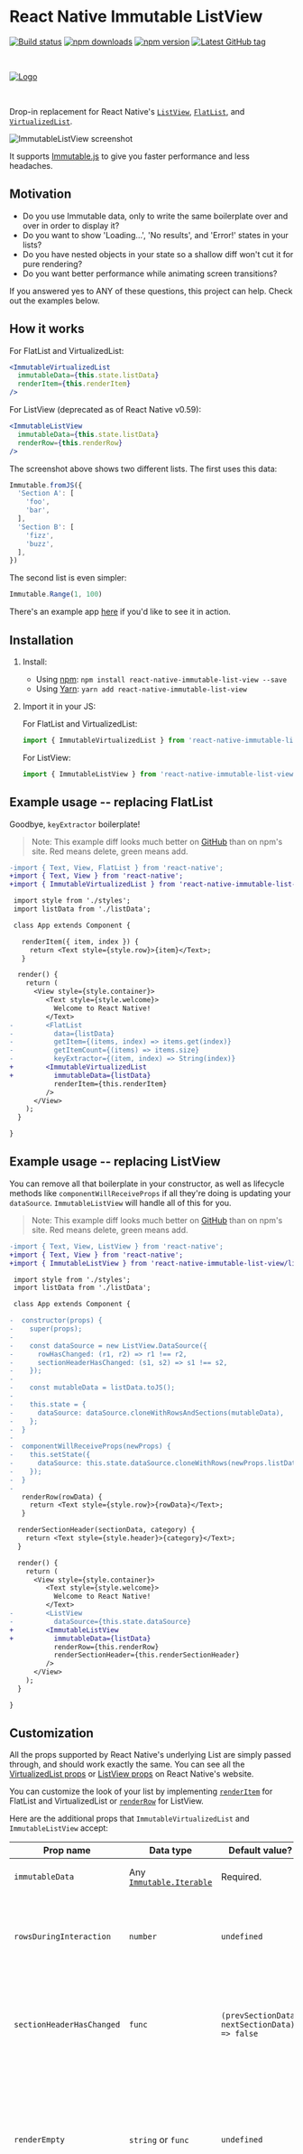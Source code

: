 # React Native Immutable ListView

[![Build status](https://travis-ci.org/cooperka/react-native-immutable-list-view.svg?branch=master)](https://travis-ci.org/cooperka/react-native-immutable-list-view)
[![npm downloads](https://img.shields.io/npm/dm/react-native-immutable-list-view.svg)](https://www.npmjs.com/package/react-native-immutable-list-view)
[![npm version](https://img.shields.io/npm/v/react-native-immutable-list-view.svg)](https://www.npmjs.com/package/react-native-immutable-list-view)
[![Latest GitHub tag](https://img.shields.io/github/tag/cooperka/react-native-immutable-list-view.svg)](https://github.com/cooperka/react-native-immutable-list-view)

<br>

[![Logo](images/cover.png)](#README)

<br>

Drop-in replacement for React Native's [`ListView`](https://facebook.github.io/react-native/docs/listview.html),
[`FlatList`](https://facebook.github.io/react-native/docs/flatlist.html),
and [`VirtualizedList`](https://facebook.github.io/react-native/docs/virtualizedlist.html).

![ImmutableListView screenshot](example/screenshots/listview-cropped.png "ImmutableListView screenshot")

It supports [Immutable.js](https://facebook.github.io/immutable-js/) to give you faster performance and less headaches.

## Motivation

- Do you use Immutable data, only to write the same boilerplate over and over in order to display it?
- Do you want to show 'Loading...', 'No results', and 'Error!' states in your lists?
- Do you have nested objects in your state so a shallow diff won't cut it for pure rendering?
- Do you want better performance while animating screen transitions?

If you answered yes to ANY of these questions, this project can help. Check out the examples below.

## How it works

For FlatList and VirtualizedList:

```jsx
<ImmutableVirtualizedList
  immutableData={this.state.listData}
  renderItem={this.renderItem}
/>
```

For ListView (deprecated as of React Native v0.59):

```jsx
<ImmutableListView
  immutableData={this.state.listData}
  renderRow={this.renderRow}
/>
```

The screenshot above shows two different lists. The first uses this data:

```js
Immutable.fromJS({
  'Section A': [
    'foo',
    'bar',
  ],
  'Section B': [
    'fizz',
    'buzz',
  ],
})
```

The second list is even simpler:

```js
Immutable.Range(1, 100)
```

There's an example app [here](https://github.com/cooperka/react-native-immutable-list-view/tree/master/example)
if you'd like to see it in action.

## Installation

1. Install:
    - Using [npm](https://www.npmjs.com/#getting-started): `npm install react-native-immutable-list-view --save`
    - Using [Yarn](https://yarnpkg.com/): `yarn add react-native-immutable-list-view`

2. Import it in your JS:

    For FlatList and VirtualizedList:

    ```js
    import { ImmutableVirtualizedList } from 'react-native-immutable-list-view';
    ```

    For ListView:

    ```js
    import { ImmutableListView } from 'react-native-immutable-list-view/lib/ImmutableListView';
    ```

## Example usage -- replacing FlatList

Goodbye, `keyExtractor` boilerplate!

> Note: This example diff looks much better on [GitHub](https://github.com/cooperka/react-native-immutable-list-view#example-usage----replacing-flatlist) than on npm's site.
> Red means delete, green means add.

```diff
-import { Text, View, FlatList } from 'react-native';
+import { Text, View } from 'react-native';
+import { ImmutableVirtualizedList } from 'react-native-immutable-list-view';

 import style from './styles';
 import listData from './listData';

 class App extends Component {

   renderItem({ item, index }) {
     return <Text style={style.row}>{item}</Text>;
   }

  render() {
    return (
      <View style={style.container}>
         <Text style={style.welcome}>
           Welcome to React Native!
         </Text>
-        <FlatList
-          data={listData}
-          getItem={(items, index) => items.get(index)}
-          getItemCount={(items) => items.size}
-          keyExtractor={(item, index) => String(index)}
+        <ImmutableVirtualizedList
+          immutableData={listData}
           renderItem={this.renderItem}
         />
      </View>
    );
  }

}
```

## Example usage -- replacing ListView

You can remove all that boilerplate in your constructor, as well as lifecycle methods like
`componentWillReceiveProps` if all they're doing is updating your `dataSource`.
`ImmutableListView` will handle all of this for you.

> Note: This example diff looks much better on [GitHub](https://github.com/cooperka/react-native-immutable-list-view#example-usage----replacing-listview) than on npm's site.
> Red means delete, green means add.

```diff
-import { Text, View, ListView } from 'react-native';
+import { Text, View } from 'react-native';
+import { ImmutableListView } from 'react-native-immutable-list-view/lib/ImmutableListView';

 import style from './styles';
 import listData from './listData';

 class App extends Component {

-  constructor(props) {
-    super(props);
-
-    const dataSource = new ListView.DataSource({
-      rowHasChanged: (r1, r2) => r1 !== r2,
-      sectionHeaderHasChanged: (s1, s2) => s1 !== s2,
-    });
-
-    const mutableData = listData.toJS();
-
-    this.state = {
-      dataSource: dataSource.cloneWithRowsAndSections(mutableData),
-    };
-  }
-
-  componentWillReceiveProps(newProps) {
-    this.setState({
-      dataSource: this.state.dataSource.cloneWithRows(newProps.listData),
-    });
-  }
-
   renderRow(rowData) {
     return <Text style={style.row}>{rowData}</Text>;
   }

  renderSectionHeader(sectionData, category) {
    return <Text style={style.header}>{category}</Text>;
  }

  render() {
    return (
      <View style={style.container}>
         <Text style={style.welcome}>
           Welcome to React Native!
         </Text>
-        <ListView
-          dataSource={this.state.dataSource}
+        <ImmutableListView
+          immutableData={listData}
           renderRow={this.renderRow}
           renderSectionHeader={this.renderSectionHeader}
         />
      </View>
    );
  }

}
```

## Customization

All the props supported by React Native's underlying List are simply passed through, and should work exactly the same.
You can see all the [VirtualizedList props](https://facebook.github.io/react-native/docs/virtualizedlist.html#props)
or [ListView props](https://facebook.github.io/react-native/docs/listview.html#props) on React Native's website.

You can customize the look of your list by implementing [`renderItem`](https://facebook.github.io/react-native/docs/flatlist.html#renderitem) for FlatList and VirtualizedList
or [`renderRow`](https://facebook.github.io/react-native/docs/listview.html#renderrow) for ListView.

Here are the additional props that `ImmutableVirtualizedList` and `ImmutableListView` accept:

| Prop name | Data type | Default value? | Description |
|-----------|-----------|----------------|-------------|
| `immutableData` | Any [`Immutable.Iterable`](https://facebook.github.io/immutable-js/docs/#/Iterable/isIterable) | Required. | The data to render. See below for some examples. |
| `rowsDuringInteraction` | `number` | `undefined` | How many rows of data to initially display while waiting for interactions to finish (e.g. Navigation animations). |
| `sectionHeaderHasChanged` | `func` | `(prevSectionData, nextSectionData) => false` | Only needed if your section header is dependent on your row data (uncommon; see [`ListViewDataSource`'s constructor](https://facebook.github.io/react-native/docs/listviewdatasource.html#constructor) for details). |
| `renderEmpty` | `string` or `func` | `undefined` | If your data is empty (e.g. `null`, `[]`, `{}`) and this prop is defined, then this will be rendered instead. Pull-refresh and scrolling functionality will be **lost**. Most of the time you should use `renderEmptyInList` instead. |
| `renderEmptyInList` | `string` or `func` | `'No data.'` | If your data is empty (e.g. `null`, `[]`, `{}`) and this prop is defined, then this will be rendered instead. Pull-refresh and scrolling functionality will be **kept**! See [below](#loading--empty--error-states) for more details. |

Also see [React Native's `FlatListExample`](https://github.com/facebook/react-native/blob/master/RNTester/js/FlatListExample.js)
for more inspiration.

## Methods

Methods such as `scrollToEnd` are passed through just like the props described above.
You can read about them [here](https://facebook.github.io/react-native/docs/listview.html#methods) for ListView
or [here](https://facebook.github.io/react-native/docs/virtualizedlist.html#methods) for FlatList and VirtualizedList.

The references to the raw `VirtualizedList` or `ListView` component are available via `getVirtualizedList()` or `getListView()`.
These references allow you to access any other methods on the underlying List that you might need.

## How to format your data

`ImmutableListView` accepts several [standard formats](https://facebook.github.io/react-native/releases/0.37/docs/listviewdatasource.html#constructor)
for list data. Here are some examples:

#### List

```js
[rowData1, rowData2, ...]
```

#### Map of Lists

```js
{
    section1: [
        rowData1,
        rowData2,
        ...
    ],
    ...
}
```

#### Map of Maps

```js
{
    section1: {
        rowId1: rowData1,
        rowId2: rowData2,
        ...
    },
    ...
}
```

To try it out yourself, you can use the [example app](https://github.com/cooperka/react-native-immutable-list-view/tree/master/example)!

Support is coming soon for section headers with `ImmutableVirtualizedList` too, similar to [`SectionList`](https://facebook.github.io/react-native/docs/sectionlist.html).
See [PR #34](https://github.com/cooperka/react-native-immutable-list-view/pull/34).

## Loading / Empty / Error states

The optional `renderEmptyInList` prop takes a string and renders an Immutable List displaying the text you specified.
By default, this text is simply `No data.`, but you can customize this based on your state. For example:

```jsx
render() {
  const emptyText = this.state.isLoading
    ? "Loading..."
    : this.state.errorMsg
      ? "Error!"
      : "No data.";

  return (
    <ImmutableVirtualizedList
      immutableData={this.state.listData}
      renderItem={this.renderItem}
      renderEmptyInList={emptyText}
    />
  );
}
```

The empty list will receive all the same props as your normal list, so things like pull-to-refresh will still work.
